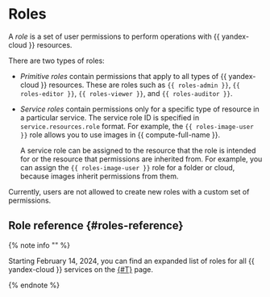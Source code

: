 # Roles

A _role_ is a set of user permissions to perform operations with {{ yandex-cloud }} resources.

There are two types of roles:
* _Primitive roles_ contain permissions that apply to all types of {{ yandex-cloud }} resources. These are roles such as `{{ roles-admin }}`, `{{ roles-editor }}`, `{{ roles-viewer }}`, and `{{ roles-auditor }}`.
* _Service roles_ contain permissions only for a specific type of resource in a particular service. The service role ID is specified in `service.resources.role` format. For example, the `{{ roles-image-user }}` role allows you to use images in {{ compute-full-name }}.

   A service role can be assigned to the resource that the role is intended for or the resource that permissions are inherited from. For example, you can assign the `{{ roles-image-user }}` role for a folder or cloud, because images inherit permissions from them.

Currently, users are not allowed to create new roles with a custom set of permissions.

## Role reference {#roles-reference}

{% note info "" %}

Starting February 14, 2024, you can find an expanded list of roles for all {{ yandex-cloud }} services on the [{#T}](../../roles-reference.md) page.

{% endnote %}